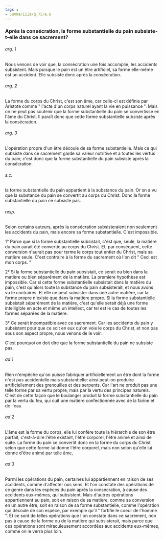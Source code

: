 ```yaml
---
tags : 
- Summa/IIIa/q.75/a.6
---
```


### Après la consécration, la forme substantielle du pain subsiste-t-elle dans ce sacrement?

###### arg. 1
Nous venons de voir que, la consécration une fois accomplie, les accidents subsistent. Mais puisque le pain est un être artificiel, sa forme elle-même est un accident. Elle subsiste donc après la consécration. 

###### arg. 2
La forme du corps du Christ, c'est son âme, car celle-ci est définie par Aristote comme " l'acte d'un corps naturel ayant la vie en puissance ". Mais on ne peut pas soutenir que la forme substantielle du pain se convertisse en l'âme du Christ. Il paraît donc que cette forme substantielle subsiste après la consécration. 

###### arg. 3
L'opération propre d'un être découle de sa forme substantielle. Mais ce qui subsiste dans ce sacrement garde sa valeur nutritive et a toutes les vertus du pain; c'est donc que la forme substantielle du pain subsiste après la consécration. 

###### s.c.
la forme substantielle du pain appartient à la substance du pain. Or on a vu que la substance du pain se convertit au corps du Christ. Donc la forme substantielle du pain ne subsiste pas. 

###### resp.
Selon certains auteurs, après la consécration subsisteraient non seulement les accidents du pain, mais encore sa forme substantielle. C'est impossible. 

1° Parce que si la forme substantielle subsistait, c'est que, seule, la matière du pain aurait été convertie au corps du Christ. Et, par conséquent, cette conversion n'aurait pas pour terme le corps tout entier du Christ, mais sa matière seule. C'est contraire à la forme du sacrement où l'on dit " Ceci est mon corps. " 

2° Si la forme substantielle du pain subsistait, ce serait ou bien dans la matière ou bien séparément de la matière. La première hypothèse est impossible. Car si cette forme substantielle subsistait dans la matière du pain, c'est qu'alors toute la substance du pain subsisterait, et nous avons vu le contraires. Et elle ne peut subsister dans une autre matière, car la forme propre n'existe que dans la matière propre. Si la forme substantielle subsistait séparément de la matière, c'est qu'elle serait déjà une forme intelligible en acte et même un intellect, car tel est le cas de toutes les formes séparées de la matière. 

3° Ce serait incompatible avec ce sacrement. Car les accidents du pain y subsistent pour que ce soit en eux qu'on voie le corps du Christ, et non pas sous son aspect propre, nous venons de le voir. 

C'est pourquoi on doit dire que la forme substantielle du pain ne subsiste pas. 

###### ad 1
Rien n'empêche qu'on puisse fabriquer artificiellement un être dont la forme n'est pas accidentelle mais substantielle: ainsi peut-on produire artificiellement des grenouilles et des serpents. Car l'art ne produit pas une telle forme par sa vertu propre, mais par la vertu des principes naturels. C'est de cette façon que le boulanger produit la forme substantielle du pain par la vertu du feu, qui cuit une matière confectionnée avec de la farine et de l'eau. 

###### ad 2
L'âme est la forme du corps, elle lui confère toute la hiérarchie de son être parfait, c'est-à-dire l'être existant, l'être corporel, l'être animé et ainsi de suite. La forme du pain se convertit donc en la forme du corps du Christ selon que cette forme lui donne l'être corporel, mais non selon qu'elle lui donne d'être animé par telle âme, 

###### ad 3
Parmi les opérations du pain, certaines lui appartiennent en raison de ses accidents, comme d'affecter nos sens. Et l'on constate des opérations de ce genre dans les espèces du pain après la consécration, à cause des accidents eux-mêmes, qui subsistent. Mais d'autres opérations appartiennent au pain, soit en raison de sa matière, comme sa conversion en un autre être; soit en raison de sa forme substantielle, comme l'opération qui découle de son espèce, par exemple qu'il " fortifie le coeur de l'homme ". Et ce sont de telles opérations que l'on constate dans ce sacrement, non pas à cause de la forme ou de la matière qui subsisterait, mais parce que ces opérations sont miraculeusement accordées aux accidents eux-mêmes, comme on le verra plus loin. 


